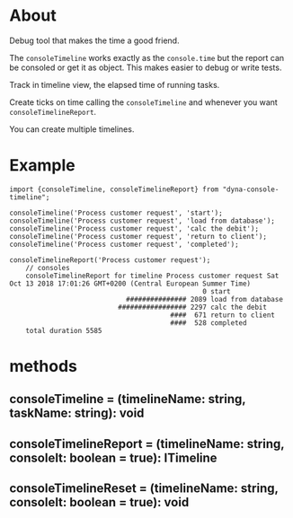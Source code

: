 # About

Debug tool that makes the time a good friend.

The `consoleTimeline` works exactly as the `console.time` but the report can be consoled or get it as object. This makes easier to debug or write tests.

Track in timeline view, the elapsed time of running tasks.

Create ticks on time calling the `consoleTimeline` and whenever you want `consoleTimelineReport`.

You can create multiple timelines.

# Example

```
import {consoleTimeline, consoleTimelineReport} from "dyna-console-timeline";

consoleTimeline('Process customer request', 'start');
consoleTimeline('Process customer request', 'load from database');
consoleTimeline('Process customer request', 'calc the debit');
consoleTimeline('Process customer request', 'return to client');
consoleTimeline('Process customer request', 'completed');

consoleTimelineReport('Process customer request');
    // consoles
    consoleTimelineReport for timeline Process customer request Sat Oct 13 2018 17:01:26 GMT+0200 (Central European Summer Time)
                                                0 start
                             ############### 2089 load from database
                           ################# 2297 calc the debit
                                        ####  671 return to client
                                        ####  528 completed
    total duration 5585

```

# methods

## consoleTimeline = (timelineName: string, taskName: string): void

## consoleTimelineReport = (timelineName: string, consoleIt: boolean = true): ITimeline

## consoleTimelineReset = (timelineName: string, consoleIt: boolean = true): void

